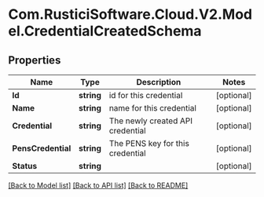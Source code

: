 # Com.RusticiSoftware.Cloud.V2.Model.CredentialCreatedSchema
## Properties

Name | Type | Description | Notes
------------ | ------------- | ------------- | -------------
**Id** | **string** | id for this credential | [optional] 
**Name** | **string** | name for this credential | [optional] 
**Credential** | **string** | The newly created API credential | [optional] 
**PensCredential** | **string** | The PENS key for this credential | [optional] 
**Status** | **string** |  | [optional] 

[[Back to Model list]](../README.md#documentation-for-models) [[Back to API list]](../README.md#documentation-for-api-endpoints) [[Back to README]](../README.md)

